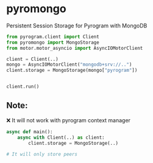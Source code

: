 # pyromongo
Persistent Session Storage for Pyrogram with MongoDB

```python
from pyrogram.client import Client
from pyromongo import MongoStorage
from motor.motor_asyncio import AsyncIOMotorClient

client = Client(..)
mongo = AsyncIOMotorClient("mongodb+srv://..")
client.storage = MongoStorage(mongo["pyrogram"])


client.run()
```

## Note:
  ❌ It will not work with pyrogram context manager  
   ```python
   async def main():
       async with Client(..) as client:
           client.storage = MongoStorage(..)
   
   # It will only store peers
   ```

